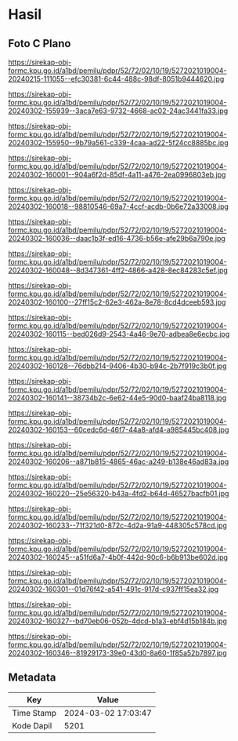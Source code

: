 # Hasil

## Foto C Plano

https://sirekap-obj-formc.kpu.go.id/a1bd/pemilu/pdpr/52/72/02/10/19/5272021019004-20240215-111055--efc30381-6c44-488c-98df-8051b9444620.jpg

https://sirekap-obj-formc.kpu.go.id/a1bd/pemilu/pdpr/52/72/02/10/19/5272021019004-20240302-155939--3aca7e63-9732-4668-ac02-24ac3441fa33.jpg

https://sirekap-obj-formc.kpu.go.id/a1bd/pemilu/pdpr/52/72/02/10/19/5272021019004-20240302-155950--9b79a561-c339-4caa-ad22-5f24cc8885bc.jpg

https://sirekap-obj-formc.kpu.go.id/a1bd/pemilu/pdpr/52/72/02/10/19/5272021019004-20240302-160001--904a6f2d-85df-4a11-a476-2ea0996803eb.jpg

https://sirekap-obj-formc.kpu.go.id/a1bd/pemilu/pdpr/52/72/02/10/19/5272021019004-20240302-160018--98810546-69a7-4ccf-acdb-0b6e72a33008.jpg

https://sirekap-obj-formc.kpu.go.id/a1bd/pemilu/pdpr/52/72/02/10/19/5272021019004-20240302-160036--daac1b3f-ed16-4736-b56e-afe29b6a790e.jpg

https://sirekap-obj-formc.kpu.go.id/a1bd/pemilu/pdpr/52/72/02/10/19/5272021019004-20240302-160048--8d347361-4ff2-4866-a428-8ec84283c5ef.jpg

https://sirekap-obj-formc.kpu.go.id/a1bd/pemilu/pdpr/52/72/02/10/19/5272021019004-20240302-160100--27ff15c2-62e3-462a-8e78-8cd4dceeb593.jpg

https://sirekap-obj-formc.kpu.go.id/a1bd/pemilu/pdpr/52/72/02/10/19/5272021019004-20240302-160115--bed026d9-2543-4a46-9e70-adbea8e6ecbc.jpg

https://sirekap-obj-formc.kpu.go.id/a1bd/pemilu/pdpr/52/72/02/10/19/5272021019004-20240302-160128--76dbb214-9406-4b30-b94c-2b7f919c3b0f.jpg

https://sirekap-obj-formc.kpu.go.id/a1bd/pemilu/pdpr/52/72/02/10/19/5272021019004-20240302-160141--38734b2c-6e62-44e5-90d0-baaf24ba8118.jpg

https://sirekap-obj-formc.kpu.go.id/a1bd/pemilu/pdpr/52/72/02/10/19/5272021019004-20240302-160153--60cedc6d-46f7-44a8-afd4-a985445bc408.jpg

https://sirekap-obj-formc.kpu.go.id/a1bd/pemilu/pdpr/52/72/02/10/19/5272021019004-20240302-160206--a871b815-4865-46ac-a249-b138e46ad83a.jpg

https://sirekap-obj-formc.kpu.go.id/a1bd/pemilu/pdpr/52/72/02/10/19/5272021019004-20240302-160220--25e56320-b43a-4fd2-b64d-46527bacfb01.jpg

https://sirekap-obj-formc.kpu.go.id/a1bd/pemilu/pdpr/52/72/02/10/19/5272021019004-20240302-160233--71f321d0-872c-4d2a-91a9-448305c578cd.jpg

https://sirekap-obj-formc.kpu.go.id/a1bd/pemilu/pdpr/52/72/02/10/19/5272021019004-20240302-160245--a51fd6a7-4b0f-442d-90c6-b6b913be602d.jpg

https://sirekap-obj-formc.kpu.go.id/a1bd/pemilu/pdpr/52/72/02/10/19/5272021019004-20240302-160301--01d76f42-a541-491c-917d-c937ff15ea32.jpg

https://sirekap-obj-formc.kpu.go.id/a1bd/pemilu/pdpr/52/72/02/10/19/5272021019004-20240302-160327--bd70eb06-052b-4dcd-b1a3-ebf4d15b184b.jpg

https://sirekap-obj-formc.kpu.go.id/a1bd/pemilu/pdpr/52/72/02/10/19/5272021019004-20240302-160346--81929173-39e0-43d0-8a60-1f85a52b7897.jpg


## Metadata

| Key        | Value               |
| ---------- | ------------------- |
| Time Stamp | 2024-03-02 17:03:47 |
| Kode Dapil | 5201                |



